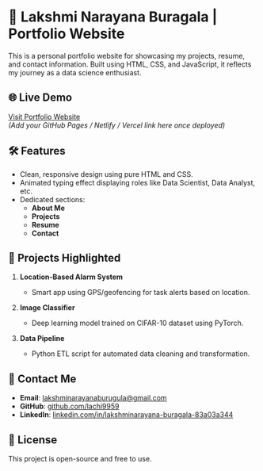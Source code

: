 # 💼 Lakshmi Narayana Buragala | Portfolio Website
This is a personal portfolio website for showcasing my projects, resume, and contact information. Built using HTML, CSS, and JavaScript, it reflects my journey as a data science enthusiast.
## 🌐 Live Demo
[Visit Portfolio Website](#)  
*(Add your GitHub Pages / Netlify / Vercel link here once deployed)*


## 🛠 Features

- Clean, responsive design using pure HTML and CSS.
- Animated typing effect displaying roles like Data Scientist, Data Analyst, etc.
- Dedicated sections:
  - **About Me**
  - **Projects**
  - **Resume**
  - **Contact**

## 📌 Projects Highlighted

1. **Location-Based Alarm System**
   - Smart app using GPS/geofencing for task alerts based on location.

2. **Image Classifier**
   - Deep learning model trained on CIFAR-10 dataset using PyTorch.

3. **Data Pipeline**
   - Python ETL script for automated data cleaning and transformation.

## 📧 Contact Me

- **Email**: lakshminarayanaburugula@gmail.com  
- **GitHub**: [github.com/lachi9959](https://github.com/lachi9959)  
- **LinkedIn**: [linkedin.com/in/lakshminarayana-buragala-83a03a344](https://linkedin.com/in/lakshminarayana-buragala-83a03a344)


## 📜 License

This project is open-source and free to use.
